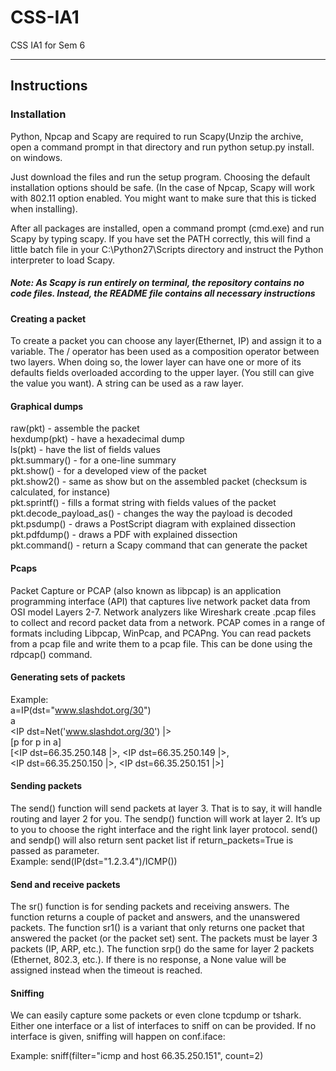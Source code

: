 # CSS-IA1
CSS IA1 for Sem 6
_____________________________________________________________
## Instructions

### Installation
Python, Npcap and Scapy are required to run Scapy(Unzip the archive, open a command prompt in that directory and run python setup.py install. on windows.

Just download the files and run the setup program. Choosing the default installation options should be safe. (In the case of Npcap, Scapy will work with 802.11 option enabled. You might want to make sure that this is ticked when installing).

After all packages are installed, open a command prompt (cmd.exe) and run Scapy by typing scapy. If you have set the PATH correctly, this will find a little batch file in your C:\Python27\Scripts directory and instruct the Python interpreter to load Scapy.

##### Note: As Scapy is run entirely on terminal, the repository contains no code files. Instead, the README file contains all necessary instructions

#### Creating a packet
To create a packet you can choose any layer(Ethernet, IP) and assign it to a variable. 
The / operator has been used as a composition operator between two layers. When doing so, the lower layer can have one or more of its defaults fields overloaded according to the upper layer. (You still can give the value you want). A string can be used as a raw layer.
#### Graphical dumps
raw(pkt) - assemble the packet  
hexdump(pkt) - have a hexadecimal dump  
ls(pkt) - have the list of fields values  
pkt.summary() - for a one-line summary  
pkt.show() - for a developed view of the packet  
pkt.show2() - same as show but on the assembled packet (checksum is calculated, for instance)  
pkt.sprintf() - fills a format string with fields values of the packet  
pkt.decode_payload_as() - changes the way the payload is decoded  
pkt.psdump() - draws a PostScript diagram with explained dissection  
pkt.pdfdump() - draws a PDF with explained dissection  
pkt.command() - return a Scapy command that can generate the packet  
#### Pcaps
Packet Capture or PCAP (also known as libpcap) is an application programming interface (API) that captures live network packet data from OSI model Layers 2-7. Network analyzers like Wireshark create .pcap files to collect and record packet data from a network. PCAP comes in a range of formats including Libpcap, WinPcap, and PCAPng. You can read packets from a pcap file and write them to a pcap file. This can be done using the rdpcap() command.
#### Generating sets of packets
Example:  
a=IP(dst="www.slashdot.org/30")  
a  
<IP  dst=Net('www.slashdot.org/30') |>  
[p for p in a]  
[<IP dst=66.35.250.148 |>, <IP dst=66.35.250.149 |>,  
 <IP dst=66.35.250.150 |>, <IP dst=66.35.250.151 |>]  
#### Sending packets
The send() function will send packets at layer 3. That is to say, it will handle routing and layer 2 for you. The sendp() function will work at layer 2. It’s up to you to choose the right interface and the right link layer protocol. send() and sendp() will also return sent packet list if return_packets=True is passed as parameter.  
Example: send(IP(dst="1.2.3.4")/ICMP())
#### Send and receive packets
The sr() function is for sending packets and receiving answers. The function returns a couple of packet and answers, and the unanswered packets. The function sr1() is a variant that only returns one packet that answered the packet (or the packet set) sent. The packets must be layer 3 packets (IP, ARP, etc.). The function srp() do the same for layer 2 packets (Ethernet, 802.3, etc.). If there is no response, a None value will be assigned instead when the timeout is reached.
#### Sniffing
We can easily capture some packets or even clone tcpdump or tshark. Either one interface or a list of interfaces to sniff on can be provided. If no interface is given, sniffing will happen on conf.iface:  

Example: sniff(filter="icmp and host 66.35.250.151", count=2)
